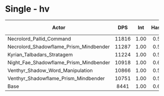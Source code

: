 # Single - hv
| Actor | DPS | Int | Haste | Crit | Mastery | Vers | DPS Weight |
|---|:---:|:---:|:---:|:---:|:---:|:---:|:---:|
|Necrolord_Pallid_Command|11816|1.00|0.56|0.59|0.61|0.55|0.20|
|Necrolord_Shadowflame_Prism_Mindbender|11287|1.00|0.59|0.58|0.67|0.56|0.21|
|Kyrian_Talbadars_Stratagem|11224|1.00|0.52|0.58|0.68|0.55|0.22|
|Night_Fae_Shadowflame_Prism_Mindbender|10918|1.00|0.60|0.63|0.72|0.56|0.22|
|Venthyr_Shadow_Word_Manipulation|10866|1.00|0.52|0.59|0.67|0.55|0.22|
|Venthyr_Shadowflame_Prism_Mindbender|10751|1.00|0.59|0.60|0.68|0.54|0.22|
|Base|8441|1.00|0.60|0.61|0.71|0.55|0.29|

